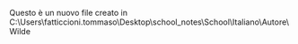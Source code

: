 Questo è un nuovo file creato in C:\Users\fatticcioni.tommaso\Desktop\school_notes\School\Italiano\Autore\\Wilde 

